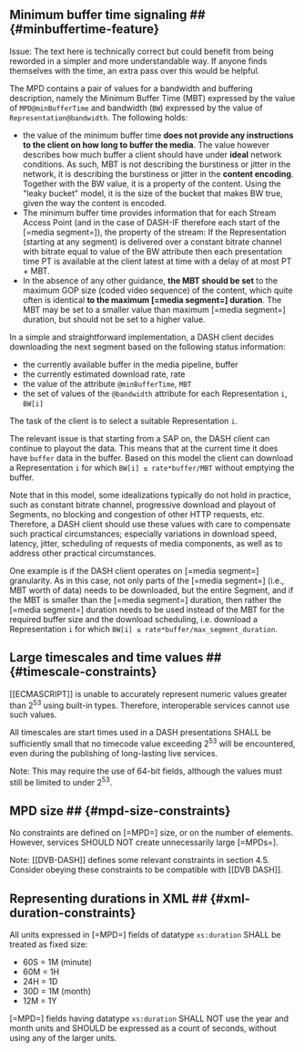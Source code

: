 ## Minimum buffer time signaling ## {#minbuffertime-feature}

Issue: The text here is technically correct but could benefit from being reworded in a simpler and more understandable way. If anyone finds themselves with the time, an extra pass over this would be helpful.

The MPD contains a pair of values for a bandwidth and buffering description, namely the Minimum Buffer Time (MBT) expressed by the value of `MPD@minBufferTime` and bandwidth (`BW`) expressed by the value of `Representation@bandwidth`. The following holds:

* the value of the minimum buffer time **does not provide any instructions to the client on how long to buffer the media**. The value however describes how much buffer a client should have under **ideal** network conditions. As such, MBT is not describing the burstiness or jitter in the network, it is describing the burstiness or jitter in the **content encoding**. Together with the BW value, it is a property of the content. Using the "leaky bucket" model, it is the size of the bucket that makes BW true, given the way the content is encoded.
* The minimum buffer time provides information that for each Stream Access Point (and in the case of DASH-IF therefore each start of the [=media segment=]), the property of the stream: If the Representation (starting at any segment) is delivered over a constant bitrate channel with bitrate equal to value of the BW attribute then each presentation time PT is available at the client latest at time with a delay of at most PT + MBT.
* In the absence of any other guidance, **the MBT should be set** to the maximum GOP size (coded video sequence) of the content, which quite often is identical **to the maximum [=media segment=] duration**. The MBT may be set to a smaller value than maximum [=media segment=] duration, but should not be set to a higher value.

In a simple and straightforward implementation, a DASH client decides downloading the next segment based on the following status information:

* the currently available buffer in the media pipeline, buffer
* the currently estimated download rate, rate
* the value of the attribute `@minBufferTime`, `MBT`
* the set of values of the `@bandwidth` attribute for each Representation `i`, `BW[i]`

The task of the client is to select a suitable Representation `i`.

The relevant issue is that starting from a SAP on, the DASH client can continue to playout the data. This means that at the current time it does have `buffer` data in the buffer. Based on this model the client can download a Representation `i` for which `BW[i] ≤ rate*buffer/MBT` without emptying the buffer.

Note that in this model, some idealizations typically do not hold in practice, such as constant bitrate channel, progressive download and playout of Segments, no blocking and congestion of other HTTP requests, etc. Therefore, a DASH client should use these values with care to compensate such practical circumstances; especially variations in download speed, latency, jitter, scheduling of requests of media components, as well as to address other practical circumstances.

One example is if the DASH client operates on [=media segment=] granularity. As in this case, not only parts of the [=media segment=] (i.e., MBT worth of data) needs to be downloaded, but the entire Segment, and if the MBT is smaller than the [=media segment=] duration, then rather the [=media segment=] duration needs to be used instead of the MBT for the required buffer size and the download scheduling, i.e. download a Representation `i` for which `BW[i] ≤ rate*buffer/max_segment_duration`.

## Large timescales and time values ## {#timescale-constraints}

[[ECMASCRIPT]] is unable to accurately represent numeric values greater than 2<sup>53</sup> using built-in types. Therefore, interoperable services cannot use such values.

All timescales are start times used in a DASH presentations SHALL be sufficiently small that no timecode value exceeding 2<sup>53</sup> will be encountered, even during the publishing of long-lasting live services.

Note: This may require the use of 64-bit fields, although the values must still be limited to under 2<sup>53</sup>.

## MPD size ## {#mpd-size-constraints}

No constraints are defined on [=MPD=] size, or on the number of elements. However, services SHOULD NOT create unnecessarily large [=MPDs=].

Note: [[DVB-DASH]] defines some relevant constraints in section 4.5. Consider obeying these constraints to be compatible with [[DVB DASH]].

## Representing durations in XML ## {#xml-duration-constraints}

All units expressed in [=MPD=] fields of datatype `xs:duration` SHALL be treated as fixed size:

* 60S = 1M (minute)
* 60M = 1H
* 24H = 1D
* 30D = 1M (month)
* 12M = 1Y

[=MPD=] fields having datatype `xs:duration` SHALL NOT use the year and month units and SHOULD be expressed as a count of seconds, without using any of the larger units.